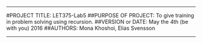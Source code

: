 ------------------------------------------------------------------------
#PROJECT TITLE: 
LET375-Lab5
##PURPOSE OF PROJECT: 
To give training in problem solving using recursion.
##VERSION or DATE: 
May the 4th (be with you) 2016
##AUTHORS: 
Mona Khoshoi, Elias Svensson

------------------------------------------------------------------------


